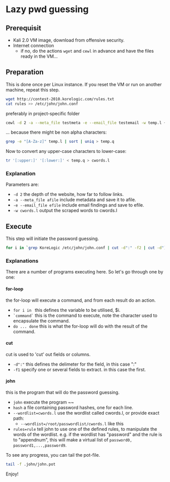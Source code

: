 # Lazy pwd guessing
## Prerequisit
- Kali 2.0 VM image, download from offensive security.
- Internet connection
    - if no, do the actions ``` wget ``` and ``` cewl ``` in advance and have the files ready in the VM...

## Preparation
This is done once per Linux instance. If you reset the VM or run on another machine, repeat this step.

```zsh
wget http://contest-2010.korelogic.com/rules.txt
cat rules >> /etc/john/john.conf
```
preferably in project-specific folder

```zsh
cewl -d 2 -a --meta_file testmeta -e --email_file testemail -w temp.l {URLGOESHERE}
```

... because there might be non alpha characters:

```zsh
grep -e "[A-Za-z]" temp.l | sort | uniq > temp.q
```

Now to convert any upper-case characters to lower-case:

```zsh
tr '[:upper:]' '[:lower:]' < temp.q > cwords.l
```


### Explanation
Parameters are:

- ```-d 2``` the depth of the website, how far to follow links.
- ```-a --meta_file afile``` include metadata and save it to afile.
- ```-e --email_file efile``` include email findings and save to efile.
- ```-w cwords.l``` output the scraped words to cwords.l


## Execute

This step will initiate the password guessing.

```zsh
for i in `grep KoreLogic /etc/john/john.conf | cut -d":" -f2 | cut -d"]" -f1| tail -n60`; do john hash --wordlist=cwords.l --rules=$i; done
```

### Explanations
There are a number of programs executing here. So let's go through one by one:

#### for-loop
the for-loop will execute a command, and from each result do an action.

- ```for i in ``` this defines the variable to be utilised, $i.
- ``` `command` ``` this is the command to execute, note the character used to encapsulate the command.
- ``` do ... done ``` this is what the for-loop will do with the result of the command.

#### cut
cut is used to 'cut' out fields or columns. 

- ``` -d":" ``` this defines the delimeter for the field, in this case ":"
- ``` -f1 ``` specify one or several fields to extract. in this case the first.

#### john
this is the program that will do the password guessing.

- ``` john ``` execute the program ~~
- ``` hash ``` a file containing password hashes, one for each line.
- ``` --wordlist=cwords.l ``` use the wordlist called cwords.l, or provide exact path:
    - ``` --wordlist=/root/passwordlist/cwords.l ``` like this
- ``` rules=rule ``` tell john to use one of the defined rules, to manipulate the words of the wordlist. e.g. if the wordlist has "password" and the rule is to "appendnum", this will make a virtual list of ```password0, password1,...,password9```.

To see any progress, you can tail the pot-file.
```zsh
tail -f .john/john.pot
```

Enjoy!

